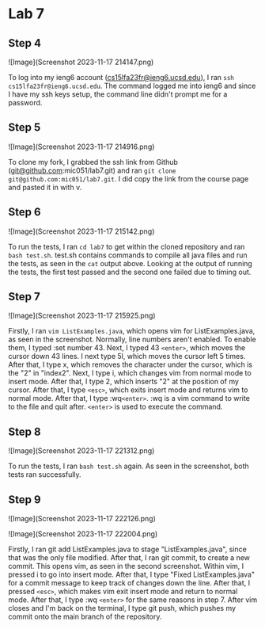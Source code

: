 # Lab 7

## Step 4

![Image](Screenshot 2023-11-17 214147.png)

To log into my ieng6 account (cs15lfa23fr@ieng6.ucsd.edu), I ran `ssh cs15lfa23fr@ieng6.ucsd.edu`. The command logged me into ieng6 and since I have my ssh keys setup, the command line didn't prompt me for a password.

## Step 5

![Image](Screenshot 2023-11-17 214916.png)

To clone my fork, I grabbed the ssh link from Github (git@github.com:mic051/lab7.git) and ran `git clone git@github.com:mic051/lab7.git`. I did copy the link from the course page and pasted it in with <ctrl> v.

## Step 6

![Image](Screenshot 2023-11-17 215142.png)

To run the tests, I ran `cd lab7` to get within the cloned repository and ran `bash test.sh`. test.sh contains commands to compile all java files and run the tests, as seen in the `cat` output above. Looking at the output of running the tests, the first test passed and the second one failed due to timing out.

## Step 7

![Image](Screenshot 2023-11-17 215925.png)

Firstly, I ran `vim ListExamples.java`, which opens vim for ListExamples.java, as seen in the screenshot. Normally, line numbers aren't enabled. To enable them, I typed :set number 43. Next, I typed 43 `<enter>`, which moves the cursor down 43 lines. I next type 5l, which moves the cursor left 5 times. After that, I type x, which removes the character under the cursor, which is the "2" in "index2". Next, I type i, which changes vim from normal mode to insert mode. After that, I type 2, which inserts "2" at the position of my cursor. After that, I type `<esc>`, which exits insert mode and returns vim to normal mode. After that, I type :wq`<enter>`. :wq is a vim command to write to the file and quit after. `<enter>` is used to execute the command.

## Step 8

![Image](Screenshot 2023-11-17 221312.png)

To run the tests, I ran `bash test.sh` again. As seen in the screenshot, both tests ran successfully.

## Step 9

![Image](Screenshot 2023-11-17 222126.png)

![Image](Screenshot 2023-11-17 222004.png)

Firstly, I ran git add ListExamples.java to stage "ListExamples.java", since that was the only file modified. After that, I ran git commit, to create a new commit. This opens vim, as seen in the second screenshot. Within vim, I pressed i to go into insert mode. After that, I type "Fixed ListExamples.java" for a commit message to keep track of changes down the line. After that, I pressed `<esc>`, which makes vim exit insert mode and return to normal mode. After that, I type :wq `<enter>` for the same reasons in step 7. After vim closes and I'm back on the terminal, I type git push, which pushes my commit onto the main branch of the repository.
